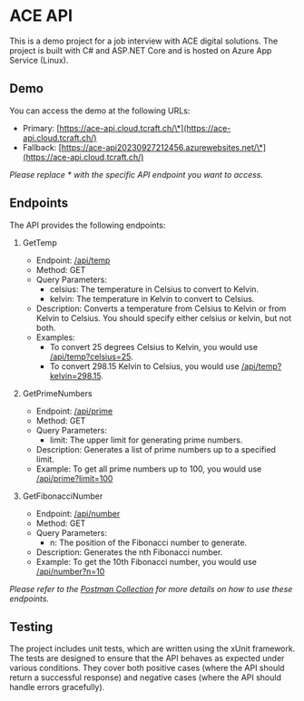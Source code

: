 # ACE API

This is a demo project for a job interview with ACE digital solutions. The project is built with C# and ASP.NET Core and is hosted on Azure App Service (Linux).

## Demo

You can access the demo at the following URLs:

- Primary: [https://ace-api.cloud.tcraft.ch/\*](https://ace-api.cloud.tcraft.ch/)
- Fallback: [https://ace-api20230927212456.azurewebsites.net/\*](https://ace-api.cloud.tcraft.ch/)

_Please replace \* with the specific API endpoint you want to access._

## Endpoints

The API provides the following endpoints:

1. GetTemp

   - Endpoint: [/api/temp](https://ace-api.cloud.tcraft.ch/api/temp)
   - Method: GET
   - Query Parameters:
     - celsius: The temperature in Celsius to convert to Kelvin.
     - kelvin: The temperature in Kelvin to convert to Celsius.
   - Description: Converts a temperature from Celsius to Kelvin or from Kelvin to Celsius. You should specify either celsius or kelvin, but not both.
   - Examples:
     - To convert 25 degrees Celsius to Kelvin, you would use [/api/temp?celsius=25](https://ace-api.cloud.tcraft.ch/api/temp?celsius=25).
     - To convert 298.15 Kelvin to Celsius, you would use [/api/temp?kelvin=298.15](https://ace-api.cloud.tcraft.ch/api/temp?kelvin=298.15).

2. GetPrimeNumbers

   - Endpoint: [/api/prime](https://ace-api.cloud.tcraft.ch/api/prime)
   - Method: GET
   - Query Parameters:
     - limit: The upper limit for generating prime numbers.
   - Description: Generates a list of prime numbers up to a specified limit.
   - Example: To get all prime numbers up to 100, you would use [/api/prime?limit=100](https://ace-api.cloud.tcraft.ch/api/prime?limit=100)

3. GetFibonacciNumber
   - Endpoint: [/api/number](https://ace-api.cloud.tcraft.ch/api/number)
   - Method: GET
   - Query Parameters:
     - n: The position of the Fibonacci number to generate.
   - Description: Generates the nth Fibonacci number.
   - Example: To get the 10th Fibonacci number, you would use [/api/number?n=10](https://ace-api.cloud.tcraft.ch/api/number?n=10)

_Please refer to the [Postman Collection](src\Ace.Api\ace_api.postman_collection.json) for more details on how to use these endpoints._

## Testing

The project includes unit tests, which are written using the xUnit framework. The tests are designed to ensure that the API behaves as expected under various conditions. They cover both positive cases (where the API should return a successful response) and negative cases (where the API should handle errors gracefully).
